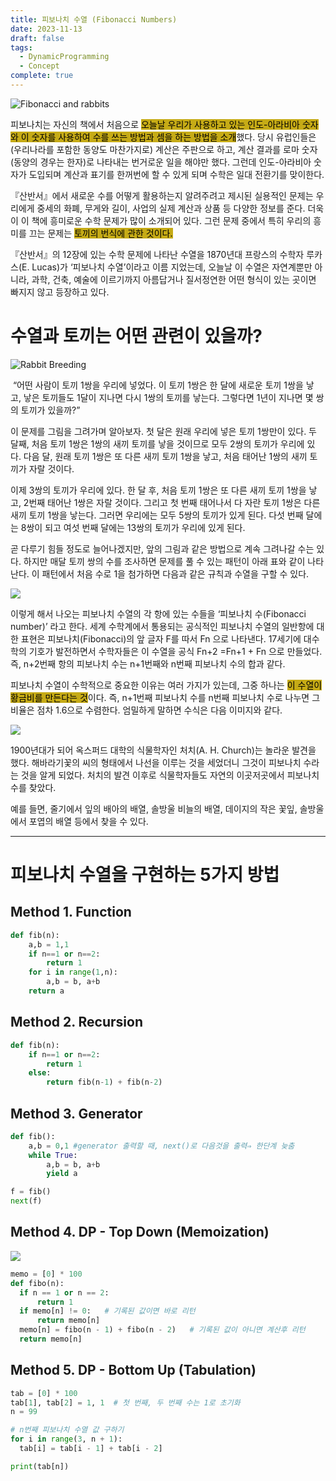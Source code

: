 ```yaml
---
title: 피보나치 수열 (Fibonacci Numbers)
date: 2023-11-13
draft: false
tags:
  - DynamicProgramming
  - Concept
complete: true
---
```

![Fibonacci and rabbits](https://i.imgur.com/Q6F6SGP.png)

피보나치는 자신의 책에서 처음으로 <mark style="background: #C6AB16;">오늘날 우리가 사용하고 있는 인도-아라비아 숫자와 이 숫자를 사용하여 수를 쓰는 방법과 셈을 하는 방법을 소개</mark>했다. 당시 유럽인들은 (우리나라를 포함한 동양도 마찬가지로) 계산은 주판으로 하고, 계산 결과를 로마 숫자(동양의 경우는 한자)로 나타내는 번거로운 일을 해야만 했다. 그런데 인도-아라비아 숫자가 도입되며 계산과 표기를 한꺼번에 할 수 있게 되며 수학은 일대 전환기를 맞이한다.

『산반서』에서 새로운 수를 어떻게 활용하는지 알려주려고 제시된 실용적인 문제는 우리에게 중세의 화폐, 무게와 길이, 사업의 실제 계산과 상품 등 다양한 정보를 준다. 더욱이 이 책에 흥미로운 수학 문제가 많이 소개되어 있다. 그런 문제 중에서 특히 우리의 흥미를 끄는 문제는 <mark style="background: #C6AB16;">토끼의 번식에 관한 것이다.</mark>

『산반서』의 12장에 있는 수학 문제에 나타난 수열을 1870년대 프랑스의 수학자 루카스(E. Lucas)가 ‘피보나치 수열’이라고 이름 지었는데, 오늘날 이 수열은 자연계뿐만 아니라, 과학, 건축, 예술에 이르기까지 아름답거나 질서정연한 어떤 형식이 있는 곳이면 빠지지 않고 등장하고 있다.

# 수열과 토끼는 어떤 관련이 있을까?

![Rabbit Breeding](https://i.imgur.com/0s8K07o.png)

 “어떤 사람이 토끼 1쌍을 우리에 넣었다. 이 토끼 1쌍은 한 달에 새로운 토끼 1쌍을 낳고, 낳은 토끼들도 1달이 지나면 다시 1쌍의 토끼를 낳는다. 그렇다면 1년이 지나면 몇 쌍의 토끼가 있을까?”

이 문제를 그림을 그려가며 알아보자. 첫 달은 원래 우리에 넣은 토끼 1쌍만이 있다. 두 달째, 처음 토끼 1쌍은 1쌍의 새끼 토끼를 낳을 것이므로 모두 2쌍의 토끼가 우리에 있다. 다음 달, 원래 토끼 1쌍은 또 다른 새끼 토끼 1쌍을 낳고, 처음 태어난 1쌍의 새끼 토끼가 자랄 것이다.

이제 3쌍의 토끼가 우리에 있다. 한 달 후, 처음 토끼 1쌍은 또 다른 새끼 토끼 1쌍을 낳고, 2번째 태어난 1쌍은 자랄 것이다. 그리고 첫 번째 태어나서 다 자란 토끼 1쌍은 다른 새끼 토끼 1쌍을 낳는다. 그러면 우리에는 모두 5쌍의 토끼가 있게 된다. 다섯 번째 달에는 8쌍이 되고 여섯 번째 달에는 13쌍의 토끼가 우리에 있게 된다.

곧 다루기 힘들 정도로 늘어나겠지만, 앞의 그림과 같은 방법으로 계속 그려나갈 수는 있다. 하지만 매달 토끼 쌍의 수를 조사하면 문제를 풀 수 있는 패턴이 아래 표와 같이 나타난다. 이 패턴에서 처음 수로 1을 첨가하면 다음과 같은 규칙과 수열을 구할 수 있다.

![](https://i.imgur.com/d2Qug61.png)

이렇게 해서 나오는 피보나치 수열의 각 항에 있는 수들을 ‘피보나치 수(Fibonacci number)’ 라고 한다. 세계 수학계에서 통용되는 공식적인 피보나치 수열의 일반항에 대한 표현은 피보나치(Fibonacci)의 앞 글자 F를 따서 Fn 으로 나타낸다. 17세기에 대수학의 기호가 발전하면서 수학자들은 이 수열을 공식 Fn+2 =Fn+1 + Fn 으로 만들었다. 즉, n+2번째 항의 피보나치 수는 n+1번째와 n번째 피보나치 수의 합과 같다.

피보나치 수열이 수학적으로 중요한 이유는 여러 가지가 있는데, 그중 하나는 <mark style="background: #C6AB16;">이 수열이 황금비를 만든다는 것</mark>이다. 즉, n+1번째 피보나치 수를 n번째 피보나치 수로 나누면 그 비율은 점차 1.6으로 수렴한다. 엄밀하게 말하면 수식은 다음 이미지와 같다.

![](https://i.imgur.com/9b4rCoU.png)

1900년대가 되어 옥스퍼드 대학의 식물학자인 처치(A. H. Church)는 놀라운 발견을 했다. 해바라기꽃의 씨의 형태에서 나선을 이루는 것을 세었더니 그것이 피보나치 수라는 것을 알게 되었다. 처치의 발견 이후로 식물학자들도 자연의 이곳저곳에서 피보나치 수를 찾았다.

예를 들면, 줄기에서 잎의 배아의 배열, 솔방울 비늘의 배열, 데이지의 작은 꽃잎, 솔방울에서 포엽의 배열 등에서 찾을 수 있다.

---

# 피보나치 수열을 구현하는 5가지 방법

## Method 1. Function
```python
def fib(n):
    a,b = 1,1
    if n==1 or n==2:
        return 1
    for i in range(1,n):
        a,b = b, a+b
    return a
```

## Method 2. Recursion
```python
def fib(n):
    if n==1 or n==2:
        return 1
    else:
        return fib(n-1) + fib(n-2)
```

## Method 3. Generator
```python
def fib():
    a,b = 0,1 #generator 출력할 때, next()로 다음것을 출력⇒ 한단계 늦춤
    while True:
        a,b = b, a+b
        yield a

f = fib()
next(f)
```

## Method 4. DP - Top Down (Memoization)
![](https://i.imgur.com/Ahw3IET.png)

```python
memo = [0] * 100
def fibo(n):
  if n == 1 or n == 2:
      return 1
  if memo[n] != 0:   # 기록된 값이면 바로 리턴
      return memo[n] 
  memo[n] = fibo(n - 1) + fibo(n - 2)   # 기록된 값이 아니면 계산후 리턴
  return memo[n]
```


## Method 5. DP - Bottom Up (Tabulation)

```python
tab = [0] * 100
tab[1], tab[2] = 1, 1  # 첫 번째, 두 번째 수는 1로 초기화
n = 99

# n번째 피보나치 수열 값 구하기
for i in range(3, n + 1):
  tab[i] = tab[i - 1] + tab[i - 2]

print(tab[n])
```